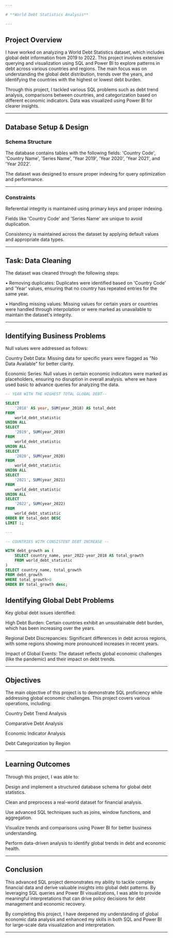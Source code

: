 ```yaml
---

# **World Debt Statistics Analysis**

---
```


## **Project Overview**

I have worked on analyzing a World Debt Statistics dataset, which includes global debt information from 2019 to 2022. This project involves extensive querying and visualization using SQL and Power BI to explore patterns in debt across various countries and regions. The main focus was on understanding the global debt distribution, trends over the years, and identifying the countries with the highest or lowest debt burden.

Through this project, I tackled various SQL problems such as debt trend analysis, comparisons between countries, and categorization based on different economic indicators. Data was visualized using Power BI for clearer insights.

---

## **Database Setup & Design**

### **Schema Structure**

The database contains tables with the following fields: 'Country Code', 'Country Name', 'Series Name', 'Year 2019', 'Year 2020', 'Year 2021', and 'Year 2022'.

The dataset was designed to ensure proper indexing for query optimization and performance.

---

### **Constraints**

Referential integrity is maintained using primary keys and proper indexing.

Fields like 'Country Code' and 'Series Name' are unique to avoid duplication.

Consistency is maintained across the dataset by applying default values and appropriate data types.

---

## **Task: Data Cleaning**

The dataset was cleaned through the following steps:

• Removing duplicates: Duplicates were identified based on 'Country Code' and 'Year' values, ensuring that no country has repeated entries for the same year.

• Handling missing values: Missing values for certain years or countries were handled through interpolation or were marked as unavailable to maintain the dataset's integrity.

---

## **Identifying Business Problems**

Null values were addressed as follows:

Country Debt Data: Missing data for specific years were flagged as "No Data Available" for better clarity.

Economic Series: Null values in certain economic indicators were marked as placeholders, ensuring no disruption in overall analysis.
where we have used basic to advance queries for analyzing the data.

```sql
-- YEAR WITH THE HIGHEST TOTAL GLOBAL DEBT--

SELECT 
    '2018' AS year, SUM(year_2018) AS total_debt
FROM
    world_debt_statistic 
UNION ALL 
SELECT 
    '2019', SUM(year_2019)
FROM
    world_debt_statistic 
UNION ALL
SELECT 
    '2020', SUM(year_2020)
FROM
    world_debt_statistic 
UNION ALL 
SELECT 
    '2021', SUM(year_2021)
FROM
    world_debt_statistic 
UNION ALL 
SELECT 
    '2022', SUM(year_2022)
FROM
    world_debt_statistic
ORDER BY total_debt DESC
LIMIT 1;

---

-- COUNTRIES WITH CONSISTENT DEBT INCREASE --

WITH debt_growth as (
    SELECT country_name, year_2022-year_2018 AS total_growth
	FROM world_debt_statistic
)
SELECT country_name, total_growth
FROM debt_growth
WHERE total_growth>0
ORDER BY total_growth desc;
```

## **Identifying Global Debt Problems**

Key global debt issues identified:

High Debt Burden: Certain countries exhibit an unsustainable debt burden, which has been increasing over the years.

Regional Debt Discrepancies: Significant differences in debt across regions, with some regions showing more pronounced increases in recent years.

Impact of Global Events: The dataset reflects global economic challenges (like the pandemic) and their impact on debt trends.

---

## **Objectives**

The main objective of this project is to demonstrate SQL proficiency while addressing global economic challenges. This project covers various operations, including:

Country Debt Trend Analysis

Comparative Debt Analysis

Economic Indicator Analysis

Debt Categorization by Region

---

## **Learning Outcomes**

Through this project, I was able to:

Design and implement a structured database schema for global debt statistics.

Clean and preprocess a real-world dataset for financial analysis.

Use advanced SQL techniques such as joins, window functions, and aggregation.

Visualize trends and comparisons using Power BI for better business understanding.

Perform data-driven analysis to identify global trends in debt and economic health.

---

## **Conclusion**

This advanced SQL project demonstrates my ability to tackle complex financial data and derive valuable insights into global debt patterns. By leveraging SQL queries and Power BI visualizations, I was able to provide meaningful interpretations that can drive policy decisions for debt management and economic recovery.

By completing this project, I have deepened my understanding of global economic data analysis and enhanced my skills in both SQL and Power BI for large-scale data visualization and interpretation.


---
